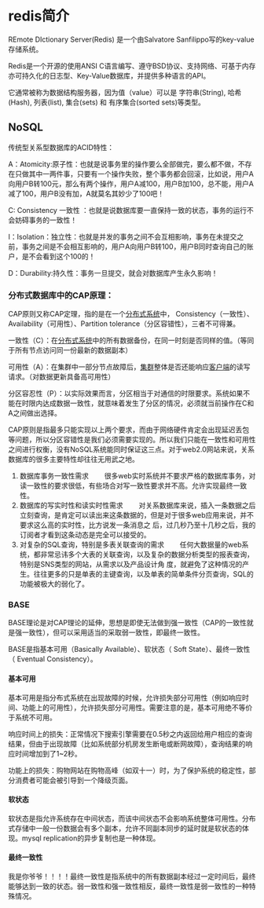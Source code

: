 # redis简介

REmote DIctionary Server(Redis) 是一个由Salvatore Sanfilippo写的key-value存储系统。

Redis是一个开源的使用ANSI C语言编写、遵守BSD协议、支持网络、可基于内存亦可持久化的日志型、Key-Value数据库，并提供多种语言的API。

它通常被称为数据结构服务器，因为值（value）可以是 字符串(String), 哈希(Hash), 列表(list), 集合(sets) 和 有序集合(sorted sets)等类型。

## NoSQL

传统型关系型数据库的ACID特性：

A：Atomicity:原子性：也就是说事务里的操作要么全部做完，要么都不做，不存在只做其中一两件事，只要有一个操作失败，整个事务都会回滚，比如说，用户A向用户B转100元，那么有两个操作，用户A减100，用户B加100，总不能，用户A减了100，用户B没有加，A就莫名其妙少了100吧！

C: Consistency 一致性 ：也就是说数据库要一直保持一致的状态，事务的运行不会妨碍事务的一致性！

I：Isolation：独立性：也就是并发的事务之间不会互相影响，事务在未提交之前，事务之间是不会相互影响的，用户A向用户B转100，用户B同时查询自己的账户，是不会看到这个100的！

D：Durability:持久性：事务一旦提交，就会对数据库产生永久影响！



### **分布式数据库中的CAP原理：**

CAP原则又称CAP定理，指的是在一个[分布式系统](https://baike.baidu.com/item/分布式系统/4905336)中， Consistency（一致性）、 Availability（可用性）、Partition tolerance（分区容错性），三者不可得兼。

一致性（C）：在[分布式系统](https://baike.baidu.com/item/分布式系统/4905336)中的所有数据备份，在同一时刻是否同样的值。（等同于所有节点访问同一份最新的数据副本）

可用性（A）：在集群中一部分节点故障后，[集群](https://baike.baidu.com/item/集群/5486962)整体是否还能响应[客户端](https://baike.baidu.com/item/客户端/101081)的读写请求。（对数据更新具备高可用性）

分区容忍性（P）：以实际效果而言，分区相当于对通信的时限要求。系统如果不能在时限内达成数据一致性，就意味着发生了分区的情况，必须就当前操作在C和A之间做出选择。

CAP原则是指最多只能实现以上两个要求，而由于网络硬件肯定会出现延迟丢包等问题，所以分区容错性是我们必须需要实现的。所以我们只能在一致性和可用性之间进行权衡，没有NoSQL系统能同时保证这三点。对于web2.0网站来说，关系数据库的很多主要特性却往往无用武之地。

1. 数据库事务一致性需求
   　　很多web实时系统并不要求严格的数据库事务，对读一致性的要求很低，有些场合对写一致性要求并不高。允许实现最终一致性。
2. 数据库的写实时性和读实时性需求
   　　对关系数据库来说，插入一条数据之后立刻查询，是肯定可以读出来这条数据的，但是对于很多web应用来说，并不要求这么高的实时性，比方说发一条消息之 后，过几秒乃至十几秒之后，我的订阅者才看到这条动态是完全可以接受的。
3. 对复杂的SQL查询，特别是多表关联查询的需求
   　　任何大数据量的web系统，都非常忌讳多个大表的关联查询，以及复杂的数据分析类型的报表查询，特别是SNS类型的网站，从需求以及产品设计角 度，就避免了这种情况的产生。往往更多的只是单表的主键查询，以及单表的简单条件分页查询，SQL的功能被极大的弱化了。

### BASE

BASE理论是对CAP理论的延伸，思想是即使无法做到强一致性（CAP的一致性就是强一致性），但可以采用适当的采取弱一致性，即最终一致性。

BASE是指基本可用（Basically Available）、软状态（ Soft State）、最终一致性（ Eventual Consistency）。

#### 基本可用

基本可用是指分布式系统在出现故障的时候，允许损失部分可用性（例如响应时间、功能上的可用性），允许损失部分可用性。需要注意的是，基本可用绝不等价于系统不可用。

响应时间上的损失：正常情况下搜索引擎需要在0.5秒之内返回给用户相应的查询结果，但由于出现故障（比如系统部分机房发生断电或断网故障），查询结果的响应时间增加到了1~2秒。

功能上的损失：购物网站在购物高峰（如双十一）时，为了保护系统的稳定性，部分消费者可能会被引导到一个降级页面。

#### 软状态

软状态是指允许系统存在中间状态，而该中间状态不会影响系统整体可用性。分布式存储中一般一份数据会有多个副本，允许不同副本同步的延时就是软状态的体现。mysql replication的异步复制也是一种体现。

#### 最终一致性

我是你爷爷！！！！最终一致性是指系统中的所有数据副本经过一定时间后，最终能够达到一致的状态。弱一致性和强一致性相反，最终一致性是弱一致性的一种特殊情况。

